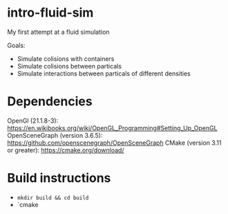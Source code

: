 # intro-fluid-sim
My first attempt at a fluid simulation

Goals:
- Simulate colisions with containers
- Simulate colisions between particals
- Simulate interactions between particals of different densities


# Dependencies
OpenGl (21.1.8-3): https://en.wikibooks.org/wiki/OpenGL_Programming#Setting_Up_OpenGL
OpenSceneGraph (version 3.6.5): https://github.com/openscenegraph/OpenSceneGraph
CMake (version 3.11 or greater): https://cmake.org/download/

# Build instructions
- `mkdir build && cd build`
- `cmake
